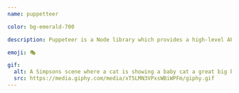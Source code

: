 ```yaml
---
name: puppetteer

color: bg-emerald-700

description: Puppeteer is a Node library which provides a high-level API to control Chrome or Chromium over the DevTools Protocol.

emoji: 🎭

gif:
  alt: A Simpsons scene where a cat is showing a baby cat a great big ball of yarn.
  src: https://media.giphy.com/media/xT5LMN3VPxsWBiWPFm/giphy.gif
---
```

